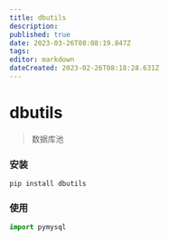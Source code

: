 ```yaml
---
title: dbutils
description: 
published: true
date: 2023-03-26T08:08:19.847Z
tags: 
editor: markdown
dateCreated: 2023-02-26T08:18:28.631Z
---
```


# dbutils

> 数据库池

### 安装

```
pip install dbutils
```

### 使用

```python
import pymysql
```

‍